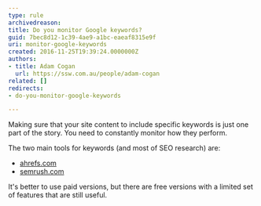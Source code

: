 ```yaml
---
type: rule
archivedreason: 
title: Do you monitor Google keywords?
guid: 7bec8d12-1c39-4ae9-a1bc-eaeaf8315e9f
uri: monitor-google-keywords
created: 2016-11-25T19:39:24.0000000Z
authors:
- title: Adam Cogan
  url: https://ssw.com.au/people/adam-cogan
related: []
redirects:
- do-you-monitor-google-keywords

---
```


Making sure that your site content to include specific keywords is just one part of the story. You need to constantly monitor how they perform. 

<!--endintro-->

The two main tools for keywords (and most of SEO research) are:

* [ahrefs.com](http&#58;//ahrefs.com/)
* [semrush.com](http&#58;//semrush.com/)


It's better to use paid versions, but there are free versions with a limited set of features that are still useful.
